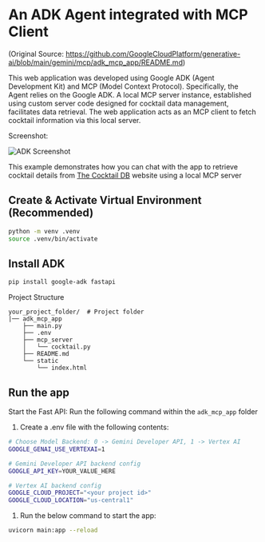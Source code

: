 # An ADK Agent integrated with MCP Client
(Original Source: https://github.com/GoogleCloudPlatform/generative-ai/blob/main/gemini/mcp/adk_mcp_app/README.md)

This web application was developed using Google ADK (Agent Development Kit) and MCP (Model Context Protocol). Specifically, the Agent relies on the Google ADK. A local MCP server instance, established using custom server code designed for cocktail data management, facilitates data retrieval. The web application acts as an MCP client to fetch cocktail information via this local server.

Screenshot:

![ADK Screenshot](https://storage.googleapis.com/github-repo/generative-ai/gemini/mcp/adk_app.png)
  
This example demonstrates how you can chat with the app to retrieve cocktail details from [The Cocktail DB](https://www.thecocktaildb.com/) website using a local MCP server

## Create & Activate Virtual Environment (Recommended)

```sh
python -m venv .venv
source .venv/bin/activate
```

## Install ADK

```sh
pip install google-adk fastapi
```

Project Structure

```none
your_project_folder/  # Project folder
|── adk_mcp_app
    ├── main.py
    ├── .env
    ├── mcp_server
    │   └── cocktail.py
    ├── README.md
    └── static
        └── index.html
```

## Run the app

Start the Fast API: Run the following command within the `adk_mcp_app` folder

1. Create a .env file with the following contents:

```sh
# Choose Model Backend: 0 -> Gemini Developer API, 1 -> Vertex AI
GOOGLE_GENAI_USE_VERTEXAI=1

# Gemini Developer API backend config
GOOGLE_API_KEY=YOUR_VALUE_HERE

# Vertex AI backend config
GOOGLE_CLOUD_PROJECT="<your project id>"
GOOGLE_CLOUD_LOCATION="us-central1"
```

1. Run the below command to start the app:

```sh
uvicorn main:app --reload
```
